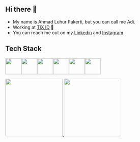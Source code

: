 ## Hi there 👋

- My name is Ahmad Luhur Pakerti, but you can call me Adi.
- Working at [TIX ID](https://www.tix.id/) 🎥
- You can reach me out on my [Linkedin](https://www.linkedin.com/in/00shiki/) and [Instagram](https://www.instagram.com/ahmadluhur_/).

## Tech Stack
<a href="https://go.dev/"><img height="50" src="https://cdn.jsdelivr.net/gh/devicons/devicon/icons/go/go-original-wordmark.svg"/></a><a href="https://www.android.com/"><img height="50" src="https://cdn.jsdelivr.net/gh/devicons/devicon/icons/android/android-plain.svg" /></a><a href="https://kotlinlang.org/"><img height="50" src="https://cdn.jsdelivr.net/gh/devicons/devicon/icons/kotlin/kotlin-original.svg" /></a><a href="https://flutter.dev/"><img height="50" src="https://cdn.jsdelivr.net/gh/devicons/devicon/icons/flutter/flutter-original.svg" /></a><a href="https://nextjs.org/"><img height="50" src="https://cdn.jsdelivr.net/gh/devicons/devicon/icons/nextjs/nextjs-original.svg" /></a><a href="https://www.typescriptlang.org/"><img height="50" src="https://cdn.jsdelivr.net/gh/devicons/devicon/icons/typescript/typescript-original.svg" /></a>

<p align="left">
<a href="https://github.com/00shiki">
  <img height="180em" src="https://github-readme-stats-eight-theta.vercel.app/api?username=00shiki&show_icons=true&theme=algolia&include_all_commits=true&count_private=true"/>
  <img height="180em" src="https://github-readme-stats-eight-theta.vercel.app/api/top-langs/?username=00shiki&layout=compact&langs_count=8&theme=algolia"/>
</a>
</p>
